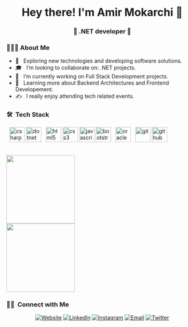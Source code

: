 <h1 align="center">Hey there! I'm Amir Mokarchi 👋 </h1>
<h3 align="center">🚀 .NET developer 🚀</h3>
<div>
<div align="left"> 
  <h3> 👨🏻‍💻 About Me </h3>

  - 🤔 &nbsp; Exploring new technologies and developing software solutions.
  - 🎓 &nbsp; I’m looking to collaborate on: .NET projects.
  - 💼 &nbsp; I’m currently working on Full Stack Development projects.
  - 🌱 &nbsp; Learning more about Backend Architectures and Frontend Developement.
  - ✍️ &nbsp; I really enjoy attending tech related events.  
</div> 
</div>

<div>
  <h3> 🛠 &nbsp;Tech Stack</h3>

&nbsp;
  <img src="https://devicons.github.io/devicon/devicon.git/icons/csharp/csharp-original.svg" alt="csharp" width="40" height="40" />
  <img src="https://devicons.github.io/devicon/devicon.git/icons/dot-net/dot-net-original-wordmark.svg" alt="dotnet" width="40" height="40" />
&nbsp;
  <img src="https://devicon.dev/devicon.git/icons/html5/html5-plain-wordmark.svg" alt="html5" width="40" height="40" />
  <img src="https://devicon.dev/devicon.git/icons/css3/css3-original.svg" alt="css3" width="40" height="40" />
  <img src="https://devicon.dev/devicon.git/icons/javascript/javascript-original.svg" alt="javascript" width="40" height="40" />
  <img src="https://devicon.dev/devicon.git/icons/bootstrap/bootstrap-plain-wordmark.svg" alt="bootstrap" width="40" height="40" />
&nbsp;
  <img src="https://devicon.dev/devicon.git/icons/oracle/oracle-original.svg" alt="oracle" width="40" height="40" />
&nbsp;
  <img src="https://devicon.dev/devicon.git/icons/git/git-original.svg" alt="git" width="40" height="40" />
  <img src="https://devicon.dev/devicon.git/icons/github/github-original.svg" alt="github" width="40" height="40" />

<br/>
</div> 
<a href="https://github.com/mokarchi">
  <img height="180em" src="https://github-readme-stats.vercel.app/api?username=mokarchi" />
</a>
<br/>
<a href="https://github.com/mokarchi">
  <img height="180em" src="https://github-readme-stats.vercel.app/api/top-langs/?username=mokarchi" />
</a>
<br/>

<h3> 🤝🏻 &nbsp;Connect with Me </h3>

<p align="center">
<a href="https://www.mokarchi.ir/"><img alt="Website" src="https://img.shields.io/badge/website-www.mokarchi.ir-lightgrey"></a>
<a href="https://www.linkedin.com/in/amir-mokarchi/"><img alt="LinkedIn" src="https://img.shields.io/badge/LinkedIn-Amir mokarchi-blue"></a>
<a href="https://www.instagram.com/amir.mokarchi/"><img alt="Instagram" src="https://img.shields.io/badge/Instagram-Amir-ff69b4"></a>
<a href="mailto:mokarchi@gmail.com"><img alt="Email" src="https://img.shields.io/badge/Email-mokarchi-blueviolet"></a>
<a href="https://twitter.com/Mokarchi"><img alt="Twitter" src="https://img.shields.io/badge/twitter-Amir-informational"></a>
</p>

